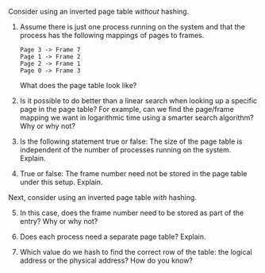 Consider using an inverted page table *without* hashing.

1. Assume there is just one process running on the system and that the process
   has the following mappings of pages to frames.
   ```
   Page 3 -> Frame 7
   Page 1 -> Frame 2
   Page 2 -> Frame 1
   Page 0 -> Frame 3
   ```
   What does the page table look like?

2. Is it possible to do better than a linear search when looking up a specific
   page in the page table?
   For example, can we find the page/frame mapping we want in logarithmic time
   using a smarter search algorithm?
   Why or why not?

3. Is the following statement true or false:
   The size of the page table is independent of the number of processes running
   on the system.
   Explain.

4. True or false:
   The frame number need not be stored in the page table under this setup.
   Explain.

Next, consider using an inverted page table *with* hashing.

5. In this case,
   does the frame number need to be stored as part of the entry?
   Why or why not?

6. Does each process need a separate page table?
   Explain.

7. Which value do we hash to find the correct row of the table:
   the logical address or the physical address?
   How do you know?
